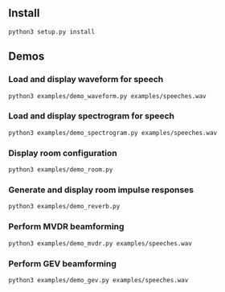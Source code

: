 ## Install

```
python3 setup.py install
```

## Demos

### Load and display waveform for speech

```
python3 examples/demo_waveform.py examples/speeches.wav
```

### Load and display spectrogram for speech

```
python3 examples/demo_spectrogram.py examples/speeches.wav
```

### Display room configuration

```
python3 examples/demo_room.py
```

### Generate and display room impulse responses

```
python3 examples/demo_reverb.py
```

### Perform MVDR beamforming

```
python3 examples/demo_mvdr.py examples/speeches.wav
```

### Perform GEV beamforming

```
python3 examples/demo_gev.py examples/speeches.wav
```
